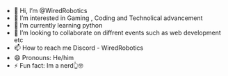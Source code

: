 - 👋 Hi, I’m @WiredRobotics
- 👀 I’m interested in Gaming , Coding and Technolical advancement
- 🌱 I’m currently learning python
- 💞️ I’m looking to collaborate on diffrent events such as web development etc
- 📫 How to reach me Discord - WiredRobotics
- 😄 Pronouns: He/him
- ⚡ Fun fact: Im a nerd👆🤓

<!---
WiredRobotics/WiredRobotics is a ✨ special ✨ repository because its `README.md` (this file) appears on your GitHub profile.
You can click the Preview link to take a look at your changes.
--->
